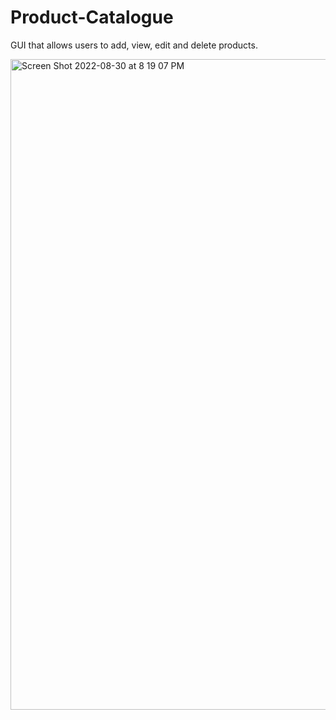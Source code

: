 # Product-Catalogue
GUI that allows users to add, view, edit and delete products.

<img width="1041" alt="Screen Shot 2022-08-30 at 8 19 07 PM" src="https://user-images.githubusercontent.com/31984374/187386934-3d6fa2a7-fa2a-437b-9622-cd83b060b1a4.png">
